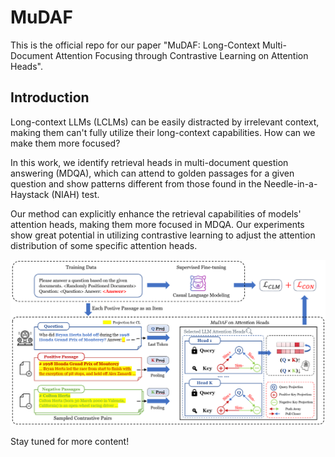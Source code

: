 # MuDAF

This is the official repo for our paper "MuDAF: Long-Context Multi-Document Attention Focusing through Contrastive Learning on Attention Heads".

## Introduction

Long-context LLMs (LCLMs) can be easily distracted by irrelevant context, making them can't fully utilize their long-context capabilities. How can we make them more focused?

In this work, we identify retrieval heads in multi-document question answering (MDQA), which can attend to golden passages for a given question and show patterns different from those found in the Needle-in-a-Haystack (NIAH) test.

Our method can explicitly enhance the retrieval capabilities of models' attention heads, making them more focused in MDQA. Our experiments show great potential in utilizing contrastive learning to adjust the attention distribution of some specific attention heads.

![Method](imgs/method.png)


Stay tuned for more content!


<!-- ## Run

### Retrieval Scores Calculation

Download LongBench datasets [here], 

### Fine-tuning

### Evaluation

### Attention Visualization -->